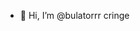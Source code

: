 - 👋 Hi, I’m @bulatorrr
cringe

<!---
bulatorrr/bulatorrr is a ✨ special ✨ repository because its `README.md` (this file) appears on your GitHub profile.
You can click the Preview link to take a look at your changes.
--->
